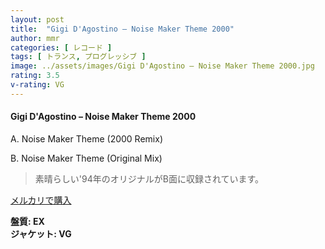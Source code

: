 ```yaml
---
layout: post
title:  "Gigi D'Agostino – Noise Maker Theme 2000"
author: mmr
categories: [ レコード ]
tags: [ トランス, プログレッシブ ]
image: ../assets/images/Gigi D'Agostino – Noise Maker Theme 2000.jpg
rating: 3.5
v-rating: VG
---
```


#### Gigi D'Agostino – Noise Maker Theme 2000

A. Noise Maker Theme (2000 Remix)

B. Noise Maker Theme (Original Mix)

> 素晴らしい'94年のオリジナルがB面に収録されています。

[メルカリで購入](https://jp.mercari.com/item/m32554677357)

<div class="mt-4 mb-4 d-flex align-items-center">
<strong class="mr-1">盤質: EX</strong>
</div>
<div class="mt-4 mb-4 d-flex align-items-center">
<strong class="mr-1">ジャケット: VG</strong>
</div>
